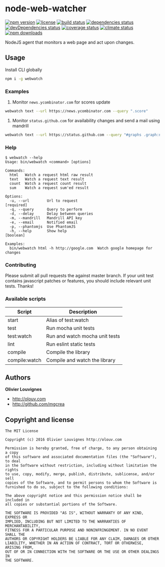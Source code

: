 # node-web-watcher

[![npm version](https://img.shields.io/npm/v/web-watcher.svg)](https://www.npmjs.com/package/web-watcher)
[![license](https://img.shields.io/github/license/mgcrea/node-web-watcher.svg?style=flat)](https://tldrlegal.com/license/mit-license) [![build status](http://img.shields.io/travis/mgcrea/node-web-watcher/master.svg?style=flat)](http://travis-ci.org/mgcrea/node-web-watcher) [![dependencies status](https://img.shields.io/david/mgcrea/node-web-watcher.svg?style=flat)](https://david-dm.org/mgcrea/node-web-watcher) [![devDependencies status](https://img.shields.io/david/dev/mgcrea/node-web-watcher.svg?style=flat)](https://david-dm.org/mgcrea/node-web-watcher#info=devDependencies) [![coverage status](http://img.shields.io/codeclimate/coverage/github/mgcrea/node-web-watcher.svg?style=flat)](https://codeclimate.com/github/mgcrea/node-web-watcher) [![climate status](https://img.shields.io/codeclimate/github/mgcrea/node-web-watcher.svg?style=flat)](https://codeclimate.com/github/mgcrea/node-web-watcher)
[![npm downloads](https://img.shields.io/npm/dm/web-watcher.svg)](https://www.npmjs.com/package/easyrsa)

NodeJS agent that monitors a web page and act upon changes.

## Usage

Install CLI globally

```bash
npm i -g webwatch
```

### Examples

1. Monitor `news.ycombinator.com` for scores update

```bash
webwatch text --url https://news.ycombinator.com --query ".score"
```

1. Monitor `status.github.com` for availability changes and send a mail using mandrill

```bash
webwatch text --url https://status.github.com --query "#graphs .graph:nth-child(2) .number" --mandrill-api-key abcdef --email foo@bar.com
```

### Help

```
$ webwatch --help
Usage: bin/webwatch <command> [options]

Commands:
  html   Watch a request html raw result
  text   Watch a request text result
  count  Watch a request count result
  sum    Watch a request sum'ed result

Options:
  -u, --url        Url to request                                     [required]
  -q, --query      Query to perform
  -d, --delay      Delay between queries
  -m, --mandrill   Mandrill API key
  -e, --email      Notified email
  -p, --phantomjs  Use PhantomJS
  -h, --help       Show help                                           [boolean]

Examples:
  bin/webwatch html -h http://google.com  Watch google homepage for changes

```


### Contributing

Please submit all pull requests the against master branch. If your unit test contains javascript patches or features, you should include relevant unit tests. Thanks!


### Available scripts

| **Script** | **Description** |
|----------|-------|
| start | Alias of test:watch |
| test | Run mocha unit tests |
| test:watch | Run and watch mocha unit tests |
| lint | Run eslint static tests |
| compile | Compile the library |
| compile:watch | Compile and watch the library |


## Authors

**Olivier Louvignes**

+ http://olouv.com
+ http://github.com/mgcrea


## Copyright and license

```
The MIT License

Copyright (c) 2016 Olivier Louvignes http://olouv.com

Permission is hereby granted, free of charge, to any person obtaining a copy
of this software and associated documentation files (the "Software"), to deal
in the Software without restriction, including without limitation the rights
to use, copy, modify, merge, publish, distribute, sublicense, and/or sell
copies of the Software, and to permit persons to whom the Software is
furnished to do so, subject to the following conditions:

The above copyright notice and this permission notice shall be included in
all copies or substantial portions of the Software.

THE SOFTWARE IS PROVIDED "AS IS", WITHOUT WARRANTY OF ANY KIND, EXPRESS OR
IMPLIED, INCLUDING BUT NOT LIMITED TO THE WARRANTIES OF MERCHANTABILITY,
FITNESS FOR A PARTICULAR PURPOSE AND NONINFRINGEMENT. IN NO EVENT SHALL THE
AUTHORS OR COPYRIGHT HOLDERS BE LIABLE FOR ANY CLAIM, DAMAGES OR OTHER
LIABILITY, WHETHER IN AN ACTION OF CONTRACT, TORT OR OTHERWISE, ARISING FROM,
OUT OF OR IN CONNECTION WITH THE SOFTWARE OR THE USE OR OTHER DEALINGS IN
THE SOFTWARE.

```
